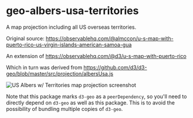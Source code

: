 # geo-albers-usa-territories
A map projection including all US overseas territories.

Original source: https://observablehq.com/@almccon/u-s-map-with-puerto-rico-us-virgin-islands-american-samoa-gua

An extension of https://observablehq.com/@d3/u-s-map-with-puerto-rico

Which in turn was derived from https://github.com/d3/d3-geo/blob/master/src/projection/albersUsa.js

![US Albers w/ Territories map projection screenshot](https://github.com/stamen/us-albers-territories/raw/master/us-albers-territories-screenshot.png)

Note that this package marks `d3-geo` as a `peerDependency`, so you'll need to directly depend on `d3-geo` as well as this package. This is to avoid the possibility of bundling multiple copies of `d3-geo`.

